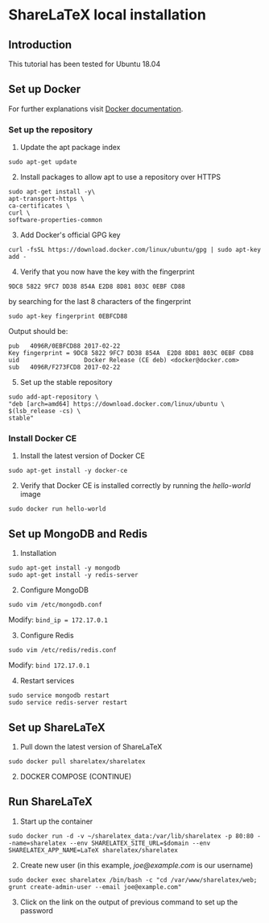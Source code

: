# ShareLaTeX local installation
## Introduction
This tutorial has been tested for Ubuntu 18.04


## Set up Docker
For further explanations visit [Docker documentation](https://docs.docker.com/install/linux/docker-ce/ubuntu/).

### Set up the repository
1. Update the apt package index
```
sudo apt-get update
```
2. Install packages to allow apt to use a repository over HTTPS
```
sudo apt-get install -y\
apt-transport-https \
ca-certificates \
curl \
software-properties-common
```
3. Add Docker's official GPG key
```
curl -fsSL https://download.docker.com/linux/ubuntu/gpg | sudo apt-key add -
```
4. Verify that you now have the key with the fingerprint
```
9DC8 5822 9FC7 DD38 854A E2D8 8D81 803C 0EBF CD88
```
by searching for the last 8 characters of the fingerprint
```
sudo apt-key fingerprint 0EBFCD88
```
Output should be:
```
pub   4096R/0EBFCD88 2017-02-22
Key fingerprint = 9DC8 5822 9FC7 DD38 854A  E2D8 8D81 803C 0EBF CD88
uid                  Docker Release (CE deb) <docker@docker.com>
sub   4096R/F273FCD8 2017-02-22
```
5. Set up the stable repository
```
sudo add-apt-repository \
"deb [arch=amd64] https://download.docker.com/linux/ubuntu \
$(lsb_release -cs) \
stable"
```

### Install Docker CE
1. Install the latest version of Docker CE
```
sudo apt-get install -y docker-ce
```
2. Verify that Docker CE is installed correctly by running the _hello-world_ image
```
sudo docker run hello-world
```


## Set up MongoDB and Redis
1. Installation
```
sudo apt-get install -y mongodb
sudo apt-get install -y redis-server
```
2. Configure MongoDB
```
sudo vim /etc/mongodb.conf
```
Modify: `bind_ip = 172.17.0.1`  

3. Configure Redis
```
sudo vim /etc/redis/redis.conf
```
Modify: `bind 172.17.0.1`  

4. Restart services
```
sudo service mongodb restart
sudo service redis-server restart
```

## Set up ShareLaTeX
1. Pull down the latest version of ShareLaTeX  
```
sudo docker pull sharelatex/sharelatex
```
2. DOCKER COMPOSE (CONTINUE)


## Run ShareLaTeX
1. Start up the container  
```
sudo docker run -d -v ~/sharelatex_data:/var/lib/sharelatex -p 80:80 --name=sharelatex --env SHARELATEX_SITE_URL=$domain --env SHARELATEX_APP_NAME=LaTeX sharelatex/sharelatex
```
2. Create new user (in this example, _joe@example.com_ is our username)  
```
sudo docker exec sharelatex /bin/bash -c "cd /var/www/sharelatex/web; grunt create-admin-user --email joe@example.com"
```
3. Click on the link on the output of previous command to set up the password

